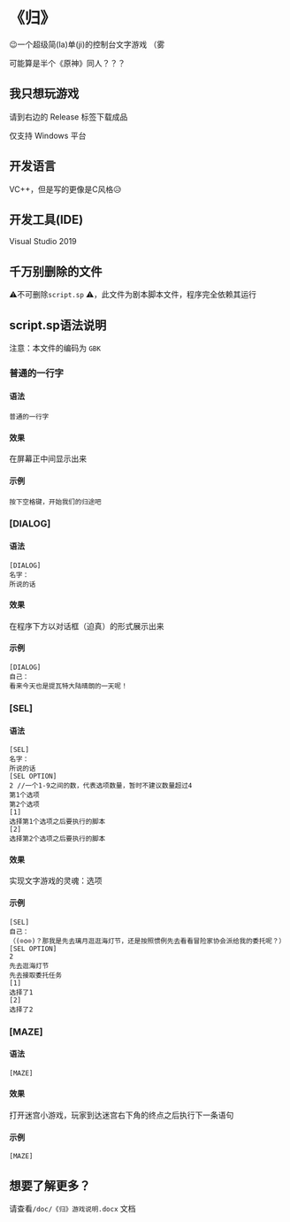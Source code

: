 # 《归》

😉一个超级简(la)单(ji)的控制台文字游戏 （雾

可能算是半个《原神》同人？？？

## 我只想玩游戏

请到右边的 Release 标签下载成品

仅支持 Windows 平台

## 开发语言

VC++，但是写的更像是C风格😥

## 开发工具(IDE)

Visual Studio 2019

## 千万别删除的文件

⚠不可删除`script.sp` ⚠，此文件为剧本脚本文件，程序完全依赖其运行

## script.sp语法说明

注意：本文件的编码为 `GBK`

### 普通的一行字

#### 语法

```
普通的一行字
```

#### 效果

在屏幕正中间显示出来

#### 示例

```
按下空格键，开始我们的归途吧
```



### [DIALOG]

#### 语法

```
[DIALOG]
名字：
所说的话
```

#### 效果

在程序下方以对话框（迫真）的形式展示出来

#### 示例

```
[DIALOG]
自己：
看来今天也是提瓦特大陆晴朗的一天呢！
```



### [SEL]

#### 语法

```
[SEL]
名字：
所说的话
[SEL OPTION]
2 //一个1-9之间的数，代表选项数量，暂时不建议数量超过4
第1个选项
第2个选项
[1]
选择第1个选项之后要执行的脚本
[2]
选择第2个选项之后要执行的脚本
```

#### 效果

实现文字游戏的灵魂：选项

#### 示例

```
[SEL]
自己：
（(⊙o⊙)？那我是先去璃月逛逛海灯节，还是按照惯例先去看看冒险家协会派给我的委托呢？）
[SEL OPTION]
2
先去逛海灯节
先去接取委托任务
[1]
选择了1
[2]
选择了2
```





### [MAZE]

#### 语法

```
[MAZE]
```

#### 效果

打开迷宫小游戏，玩家到达迷宫右下角的终点之后执行下一条语句

#### 示例

```
[MAZE]
```



## 想要了解更多？

请查看`/doc/《归》游戏说明.docx` 文档